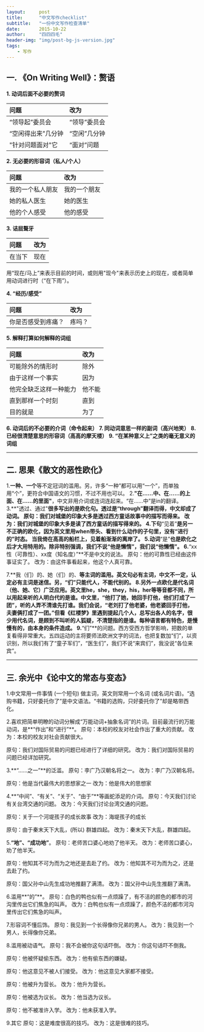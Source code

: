 ```yaml
---
layout:     post
title:      "中文写作checklist"
subtitle:   "一份中文写作检查清单"
date:       2015-10-22
author:     "四四四毛"
header-img: "img/post-bg-js-version.jpg"
tags:
    - 写作
---
```




## 一. 《On Writing Well》：赘语
**1. 动词后面不必要的赘词**

|问题|改为| 
|:---|:---| 
|“领导起”委员会|“领导”委员会| 
|“空闲得出来”几分钟|“空闲”几分钟| 
|"针对问题面对"它|“面对”问题| 

**2. 无必要的形容词（私人/个人）**

|问题|改为| 
|:---|:---| 
|我的一个私人朋友|我的一个朋友|
|她的私人医生|她的医生| 
|他的个人感受|他的感受| 

**3. 诘屈聱牙**

|问题|改为| 
|:---|:---| 
|在当下|现在|

用“现在/马上”来表示目前的时间，或则用"现今"来表示历史上的现在，或者简单用动词进行时（“在下雨”）。

**4. “经历/感受”**

|问题|改为| 
|:---|:---| 
|你是否感受到疼痛？|疼吗？|

**5. 解释打算如何解释的词组**

|问题|改为| 
|:---|:---| 
|可能除外的情形时|除外|
|由于这样一个事实|因为|
|他完全缺乏这样一种能力|他不能|
|直到那样一个时刻|直到|
|目的就是|为了|

**6. 动词后的不必要的介词（命令起来）**
**7. 同动词意思一样的副词（高兴地笑）**
**8. 已经很清楚意思的形容词（高高的摩天楼）**
**9. “在某种意义上”之类的毫无意义的词组**

---

## 二. 思果《散文的恶性欧化》
1.**一种、一个**等不定冠词的滥用。另，许多“一种”都可以用“一个”，而单独用“个”，更符合中国语文的习惯，不过不用也可以。
2.**"在……中、在……的上面、在……的里面"**，中文非用介词或连词连起来。“在……中”是in的翻译。
3.**"透过、通过"**很多写出的是欧化句。透过是“through”翻译而得，中文却成了动词。
原句：我们对城堡的印象大多是透过西方童话故事中的描写而得来。
改为：我们对城堡的印象大多是读了西方童话的描写得来的。
4.下句**“见着”**是另一不正确的欧化，因为英文里用when带头、看到什么动作的子句里，没有“进行的”时态。
当我倚在高高的船栏上，见着船渐渐的离岸了。
5.动词**“是”**也是欧化之后才大用特用的。除非特别强调，我们不说“他是懒惰”，我们说“他懒惰”。
6.**“xx性（可靠性）、xx度（知名度）”**不是中文的说法。
原句：他的可靠性已经由这件事证实了。
改为：由这件事看起来，他这个人真可靠。

7.**我（们）的、她（们）的、**等主词的滥用。英文句必有主词，中文不一定，认定必有主词是迷信。另，“们”只能代人，不能代别的。
8.另外一点欧化是代名词（**他、她、它**）广泛应用。英文里he，she，they，his，her等等音都不同，所以用起来听的人明白代的是谁。中文里，“他打了她，她回手打他，他们打成了一团”，听的人弄不清谁先打谁。我们会说，“老刘打了他老婆，他老婆回手打他，夫妻俩打成了一团。”但看《红楼梦》里遇到提起几个人，总写出各人的名字，很少用代名词，是顾到不叫听的人狐疑，不清楚指的是谁。**每种语言都有特色，是慢慢有的，由本身的条件造成。**
9.**“们”**的问题。西方受西方哲学影响，把数的单复看得非常重大。五四运动的主将要师法欧洲文字的词法，也把复数加“们”，以资识别，所以我们有了“童子军们”，“医生们”，我们不说“来宾们”，我没说“各位来宾”。

---

## 三. 余光中《论中文的常态与变态》
1.中文常用一件事情 (一个短句) 做主词，英文则常用一个名词 (或名词片语)。“选购书籍，只好委托你了”是中文语法。“书籍的选购，只好委托你了”却是略带西化。

2.喜欢把简单明瞭的动词分解成“万能动词+抽象名词”的片词。目前最流行的万能动词，是**“作出”和“进行”**。
原句：本校的校友对社会作出了重大的贡献。
改为：本校的校友对社会贡献很大。

原句：我们对国际贸易的问题已经进行了详细的研究。
改为：我们对国际贸易的问题已经详加研究。

3.**“……之一”**的泛滥。
原句：李广乃汉朝名将之一。
改为：李广乃汉朝名将。

原句：他是当代最伟大的思想家之一
改为：他是伟大的思想家

4.**“中间”、“有关”、“关于”、“由于”**等画蛇添足的介词。
原句：今天我们讨论有关台湾交通的问题。
改为：今天我们讨论台湾交通的问题。

原句：关于一个河堤孩子的成长故事
改为：海堤孩子的成长

原句：由于秦末天下大乱，(所以) 群雄四起。
改为：秦末天下大乱，群雄四起。

5.**“地”、“成功地”**。
原句：老师苦口婆心地劝了他半天。
改为：老师苦口婆心，劝了他半天。

原句：他知其不可为而为之地还是去赴了约。
改为：他知其不可为而为之，还是去赴了约。

原句：国父孙中山先生成功地推翻了满清。
改为：国父孙中山先生推翻了满清。

6.滥用**“的”**。
原句：白色的鸭也似有一点烦躁了，有不洁的颜色的都市的河沟里传出它们焦急的叫声。
改为：白鸭也似有一点烦躁了，颜色不洁的都市河沟里传出它们焦急的叫声。

7.形容词不懂后饰。
原句：我见到一个长得像你兄弟的男人。
改为：我见到一个男人，长得像你兄弟。

8.滥用被动语气。
原句：我不会被你这句话吓倒。
改为：你这句话吓不倒我。

原句：他被怀疑偷东西。
改为：他有偷东西的嫌疑。

原句：他这意见不被人们接受。
改为：他这意见大家都不接受。

原句：他被升为营长。
改为：他升为营长。

原句：他被选为议长。
改为：他当选为议长。

原句：他不被准许入学。
改为：他未获准入学。

9.其它
原句：这是难度很高的技巧。
改为：这是很难的技巧。




